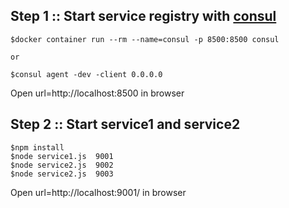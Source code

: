 ## Step 1 :: Start service registry with [consul](https://www.consul.io/)
```
$docker container run --rm --name=consul -p 8500:8500 consul

or

$consul agent -dev -client 0.0.0.0
```

Open url=http://localhost:8500 in browser

## Step 2 :: Start service1 and service2

```
$npm install
$node service1.js  9001
$node service2.js  9002
$node service2.js  9003
```

Open url=http://localhost:9001/ in browser

